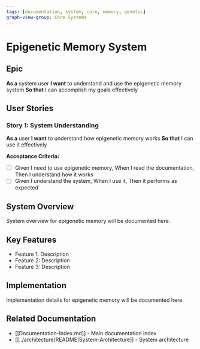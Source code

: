 ```yaml
---
tags: [documentation, system, core, memory, genetic]
graph-view-group: Core Systems
---
```


# Epigenetic Memory System

## Epic
**As a** system user
**I want** to understand and use the epigenetic memory system
**So that** I can accomplish my goals effectively

## User Stories

### Story 1: System Understanding
**As a** user
**I want** to understand how epigenetic memory works
**So that** I can use it effectively

**Acceptance Criteria:**
- [ ] Given I need to use epigenetic memory, When I read the documentation, Then I understand how it works
- [ ] Given I understand the system, When I use it, Then it performs as expected

## System Overview

System overview for epigenetic memory will be documented here.

## Key Features
- Feature 1: Description
- Feature 2: Description
- Feature 3: Description

## Implementation

Implementation details for epigenetic memory will be documented here.

## Related Documentation
- [[Documentation-Index.md]] - Main documentation index
- [[../architecture/README|System-Architecture]] - System architecture

